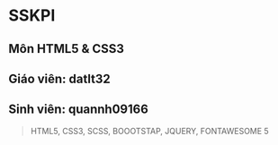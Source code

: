 # SSKPI
## Môn HTML5 & CSS3
## Giáo viên: datlt32
## Sinh viên: quannh09166
> HTML5, CSS3, SCSS, BOOOTSTAP, JQUERY, FONTAWESOME 5
